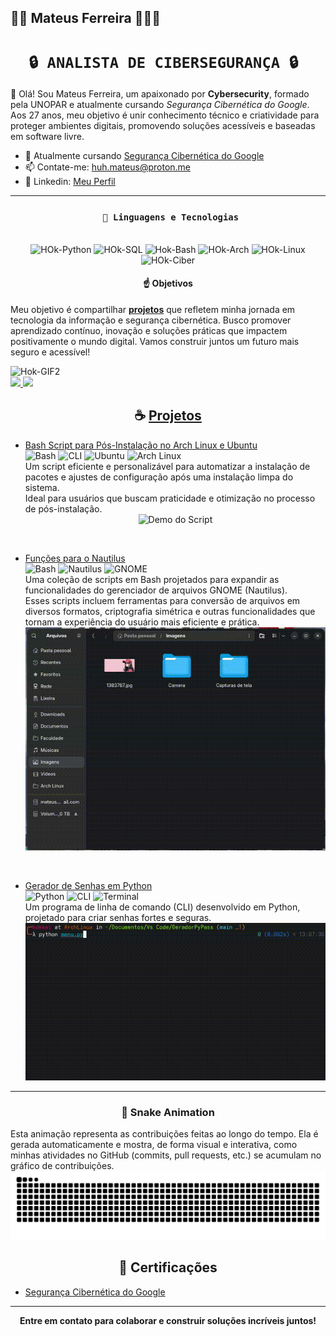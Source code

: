 ## 🧑‍💻 Mateus Ferreira 👋🖖🖖

<div align="center">

# **`🔒 ANALISTA DE CIBERSEGURANÇA 🔒 `**

</div>

👋 Olá! Sou Mateus Ferreira, um apaixonado por **Cybersecurity**, formado pela UNOPAR e atualmente cursando *Segurança Cibernética do Google*. Aos 27 anos, meu objetivo é unir conhecimento técnico e criatividade para proteger ambientes digitais, promovendo soluções acessíveis e baseadas em software livre.

- 🌱 Atualmente cursando [Segurança Cibernética do Google](https://imp.i384100.net/jroYYZ)
- 📫 Contate-me: huh.mateus@proton.me
- 🧾 Linkedin: [Meu Perfil](https://www.linkedin.com/in/huhmateus/)

---

<div align="center">

### ` 🤖 Linguagens e Tecnologias`

</div>

<div align="center" style="display: inline_block"><br>
  <img alt="HOk-Python" aling="center" height="40" width="40" src="https://cdn.jsdelivr.net/gh/devicons/devicon/icons/python/python-original.svg" />
  <img alt="HOk-SQL" aling="center" height="40" width="40" src="https://cdn.jsdelivr.net/gh/devicons/devicon/icons/mysql/mysql-original-wordmark.svg" />
  <img alt="Hok-Bash" aling="center" height="40" width="40" src="https://cdn.jsdelivr.net/gh/devicons/devicon/icons/bash/bash-original.svg" />
  <img alt="HOk-Arch" aling="center" height="40" width="40" src="https://cdn.jsdelivr.net/gh/devicons/devicon/icons/archlinux/archlinux-original.svg" />
  <img alt="HOk-Linux" aling="center" height="40" width="40" src="https://cdn.jsdelivr.net/gh/devicons/devicon/icons/linux/linux-original.svg" />
  <img alt="HOk-Ciber" aling="center" height="40" width="40" src="https://cdn.jsdelivr.net/gh/devicons/devicon/icons/windows8/windows8-original.svg" />
</div>

<div align="center">

#### ☝️ Objetivos

</div>

Meu objetivo é compartilhar [**projetos**](https://github.com/HOkket?tab=repositories) que refletem minha jornada em tecnologia da informação e segurança cibernética. Busco promover aprendizado contínuo, inovação e soluções práticas que impactem positivamente o mundo digital. Vamos construir juntos um futuro mais seguro e acessível!

<div aling="center">
  <img aling="right" alt="Hok-GIF2" src="https://user-images.githubusercontent.com/74038190/212284100-561aa473-3905-4a80-b561-0d28506553ee.gif" />
</div>

<div>
  <a href="https://github.com/HOkket">
  <img height="160em" aling="right" src="https://github-readme-stats.vercel.app/api?username=Hokket&theme=merko&locale=pt-br&rank_icon=github&include_all_commits=true" />
  </a>

  <a href="https://github.com/Hokket">
  <img height="160em" aling="left" src="https://github-readme-stats.vercel.app/api/top-langs?username=Hokket&layout=compact&langs_count=8&card_width=180&theme=merko&locale=pt-br" />
  </a>
</div>

<div align="center">

## ☕ [**Projetos**](https://github.com/HOkket?tab=repositories)

</div>

- [Bash Script para Pós-Instalação no Arch Linux e Ubuntu](https://github.com/HOkket/Bash-script-de-pos-install)  
  ![Bash](https://img.shields.io/badge/-Bash-4EAA25?logo=gnu-bash&logoColor=white)
  ![CLI](https://img.shields.io/badge/-CLI-4EAA25?logo=console&logoColor=white)
  ![Ubuntu](https://img.shields.io/badge/-Ubuntu-E95420?logo=ubuntu&logoColor=white) 
  ![Arch Linux](https://img.shields.io/badge/-Arch%20Linux-1793D1?logo=arch-linux&logoColor=white)  
  Um script eficiente e personalizável para automatizar a instalação de pacotes e ajustes de configuração após uma instalação limpa do sistema.  
  Ideal para usuários que buscam praticidade e otimização no processo de pós-instalação.  
  <div align="center">
    <img src="" alt="Demo do Script" width="600" />
  </div>

<br>

- [Funções para o Nautilus](https://github.com/HOkket/Scripts-Nautilus)  
  ![Bash](https://img.shields.io/badge/-Bash-4EAA25?logo=gnu-bash&logoColor=white)
  ![Nautilus](https://img.shields.io/badge/-Nautilus-4EAA25?logo=gnome&logoColor=white)
  ![GNOME](https://img.shields.io/badge/-GNOME-4EAA25?logo=gnome&logoColor=white)  
  Uma coleção de scripts em Bash projetados para expandir as funcionalidades do gerenciador de arquivos GNOME (Nautilus).  
  Esses scripts incluem ferramentas para conversão de arquivos em diversos formatos, criptografia simétrica e outras funcionalidades que tornam a experiência do usuário mais eficiente e prática.  
  <div align="center">
    <img src="https://github.com/HOkket/HOkket/blob/main/Gifs/CriptografiaDemo.gif" alt="Demo do Nautilus Scripts" width="600" />
  </div>

<br>

- [Gerador de Senhas em Python](https://github.com/HOkket/GeradorPyPass)  
  ![Python](https://img.shields.io/badge/-Python-blue)
  ![CLI](https://img.shields.io/badge/-CLI-4EAA25?logo=console&logoColor=white)
  ![Terminal](https://img.shields.io/badge/-Terminal-4EAA25?logo=gnome-terminal&logoColor=white)  
  Um programa de linha de comando (CLI) desenvolvido em Python, projetado para criar senhas fortes e seguras.  
  <div align="center">
    <img src="https://github.com/HOkket/HOkket/blob/main/Gifs/PythonSenhas.gif" alt="Demo do Gerador de Senhas" width="600" />
  </div>

---

<div align="center">

### 🐍 Snake Animation

</div>
Esta animação representa as contribuições feitas ao longo do tempo. Ela é gerada automaticamente e mostra, de forma visual e interativa, como minhas atividades no GitHub (commits, pull requests, etc.) se acumulam no gráfico de contribuições.

<picture>
  <source media="(prefers-color-scheme: dark)" srcset="https://raw.githubusercontent.com/HOkket/HOkket/output/github-contribution-grid-snake-dark.svg">
  <source media="(prefers-color-scheme: light)" srcset="https://raw.githubusercontent.com/HOkket/HOkket/output/github-contribution-grid-snake.svg">
  <img alt="github contribution grid snake animation" src="https://raw.githubusercontent.com/HOkket/HOkket/output/github-contribution-grid-snake.svg">
</picture>

<div align="center">

## 📜 Certificações

</div>

- [Segurança Cibernética do Google](https://imp.i384100.net/jroYYZ)

---

<div align="center">

**Entre em contato para colaborar e construir soluções incríveis juntos!**

</div>